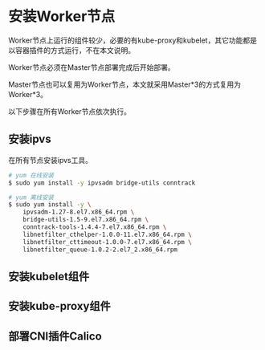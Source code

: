 # 安装Worker节点

Worker节点上运行的组件较少，必要的有kube-proxy和kubelet，其它功能都是以容器插件的方式运行，不在本文说明。

Worker节点必须在Master节点部署完成后开始部署。

Master节点也可以复用为Worker节点，本文就采用Master\*3的方式复用为Worker\*3。

以下步骤在所有Worker节点依次执行。

## 安装ipvs

在所有节点安装ipvs工具。

```bash
# yum 在线安装
$ sudo yum install -y ipvsadm bridge-utils conntrack

# yum 离线安装
$ sudo yum install -y \
    ipvsadm-1.27-8.el7.x86_64.rpm \
    bridge-utils-1.5-9.el7.x86_64.rpm \
    conntrack-tools-1.4.4-7.el7.x86_64.rpm \
    libnetfilter_cthelper-1.0.0-11.el7.x86_64.rpm \
    libnetfilter_cttimeout-1.0.0-7.el7.x86_64.rpm \
    libnetfilter_queue-1.0.2-2.el7_2.x86_64.rpm
```

## 安装kubelet组件

## 安装kube-proxy组件

## 部署CNI插件Calico
